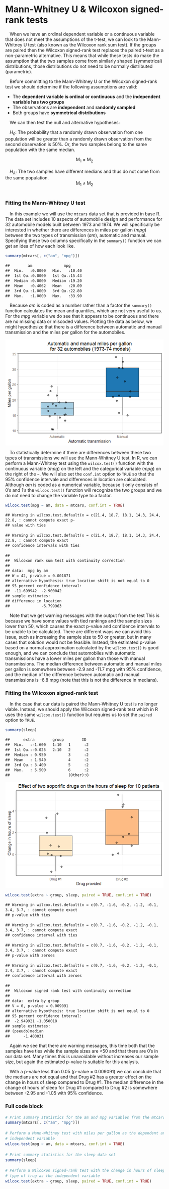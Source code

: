 
# Mann-Whitney U & Wilcoxon signed-rank tests

 When we have an ordinal dependent variable or a continuous variable
that does not meet the assumptions of the t-test, we can look to the
Mann-Whitney U test (also known as the Wilcoxon rank sum test). If the
groups are paired then the Wilcoxon signed-rank test replaces the paired
t-test as a non-parametric alternative. This means that while these
tests do make the assumption that the two samples come from similarly
shaped (symmetrical) distributions, those distributions do not need to
be normally distributed (parametric).

 Before committing to the Mann-Whitney U or the Wilcoxon signed-rank
test we should determine if the following assumptions are valid:

-   The **dependent variable is ordinal or continuous** and the
    **independent variable has two groups**
-   The observations are **independent** and **randomly sampled**
-   Both groups have **symmetrical distributions**

 We can then test the null and alternative hypotheses:

 <i>H<sub>0</sub></i>: The probability that a randomly drawn observation
from one population will be greater than a randomly drawn observation
from the second observation is 50%. Or, the two samples belong to the
same population with the same median.
<center>
M<sub>1</sub> = M<sub>2</sub>
</center>
<br>  <i>H<sub>A</sub></i>: The two samples have different medians and
thus do not come from the same population.
<center>
M<sub>1</sub> ≠ M<sub>2</sub>
</center>

<br>

### Fitting the Mann-Whitney U test

 In this example we will use the `mtcars` data set that is provided in
base R. The data set includes 10 aspects of automobile design and
performance for 32 automobile models built between 1973 and 1974. We
will specifically be interested in whether there are differences in
miles per gallon (*mpg*) between the two types of transmission (*am*),
automatic and manual. Specifying these two columns specifically in the
`summary()` function we can get an idea of how each look like.

``` r
summary(mtcars[, c("am", "mpg")])
```

    ##        am              mpg       
    ##  Min.   :0.0000   Min.   :10.40  
    ##  1st Qu.:0.0000   1st Qu.:15.43  
    ##  Median :0.0000   Median :19.20  
    ##  Mean   :0.4062   Mean   :20.09  
    ##  3rd Qu.:1.0000   3rd Qu.:22.80  
    ##  Max.   :1.0000   Max.   :33.90

 Because *am* is coded as a number rather than a factor the `summary()`
function calculates the mean and quantiles, which are not very useful to
us. For the *mpg* variable we do see that it appears to be continuous
and there are no missing data or miscoded values. Plotting the data as
below, we might hypothesize that there is a difference between automatic
and manual transmission and the miles per gallon for the automobiles.

<img src="img/Mann-Whitney-Wilcoxon/mtcars_plot-1.png" style="display: block; margin: auto;" />

 To statistically determine if there are differences between these two
types of transmissions we will use the Mann-Whitney U test. In R, we can
perform a Mann-Whitney test using the `wilcox.test()` function with the
continuous variable (*mpg*) on the left and the categorical variable
(*mpg*) on the right of the `~`. We will also set the `conf.int` option
to `TRUE` so that the 95% confidence intervale and differences in
location are calculated. Although *am* is coded as a numerical variable,
because it only consists of 0’s and 1’s the `wilcox.test()` function
will recognize the two groups and we do not need to change the variable
type to a factor.

``` r
wilcox.test(mpg ~ am, data = mtcars, conf.int = TRUE)
```

    ## Warning in wilcox.test.default(x = c(21.4, 18.7, 18.1, 14.3, 24.4, 22.8, : cannot compute exact p-
    ## value with ties

    ## Warning in wilcox.test.default(x = c(21.4, 18.7, 18.1, 14.3, 24.4, 22.8, : cannot compute exact
    ## confidence intervals with ties

    ## 
    ##  Wilcoxon rank sum test with continuity correction
    ## 
    ## data:  mpg by am
    ## W = 42, p-value = 0.001871
    ## alternative hypothesis: true location shift is not equal to 0
    ## 95 percent confidence interval:
    ##  -11.699942  -2.900042
    ## sample estimates:
    ## difference in location 
    ##              -6.799963

 Note that we get warning messages with the output from the test This is
because we have some values with tied rankings and the sample sizes
lower than 50, which causes the exact p-value and confidence intervals
to be unable to be calculated. There are different ways we can avoid
this issue, such as increasing the sample size to 50 or greater, but in
many cases that solution would not be feasible. Instead, the estimated
p-value based on a normal approximation calculated by the
`wilcox.test()` is good enough, and we can conclude that automobiles
with automatic transmissions have a lower miles per gallon than those
with manual transmissions. The median difference between automatic and
manual miles per gallon is somewhere between -2.9 and -11.7 mpg with 95%
confidence, and the median of the difference between automatic and
manual transmissions is -6.8 mpg (note that this is not the difference
in medians).

### Fitting the Wilcoxon signed-rank test

 In the case that our data is paired the Mann-Whitney U test is no
longer viable. Instead, we should apply the Wilcoxon signed-rank test
which in R uses the same `wilcox.test()` function but requires us to set
the `paired` option to `TRUE`.

``` r
summary(sleep)
```

    ##      extra        group        ID   
    ##  Min.   :-1.600   1:10   1      :2  
    ##  1st Qu.:-0.025   2:10   2      :2  
    ##  Median : 0.950          3      :2  
    ##  Mean   : 1.540          4      :2  
    ##  3rd Qu.: 3.400          5      :2  
    ##  Max.   : 5.500          6      :2  
    ##                          (Other):8

<img src="img/Mann-Whitney-Wilcoxon/sleep_plot-1.png" style="display: block; margin: auto;" />

``` r
wilcox.test(extra ~ group, sleep, paired = TRUE, conf.int = TRUE)
```

    ## Warning in wilcox.test.default(x = c(0.7, -1.6, -0.2, -1.2, -0.1, 3.4, 3.7, : cannot compute exact
    ## p-value with ties

    ## Warning in wilcox.test.default(x = c(0.7, -1.6, -0.2, -1.2, -0.1, 3.4, 3.7, : cannot compute exact
    ## confidence interval with ties

    ## Warning in wilcox.test.default(x = c(0.7, -1.6, -0.2, -1.2, -0.1, 3.4, 3.7, : cannot compute exact
    ## p-value with zeroes

    ## Warning in wilcox.test.default(x = c(0.7, -1.6, -0.2, -1.2, -0.1, 3.4, 3.7, : cannot compute exact
    ## confidence interval with zeroes

    ## 
    ##  Wilcoxon signed rank test with continuity correction
    ## 
    ## data:  extra by group
    ## V = 0, p-value = 0.009091
    ## alternative hypothesis: true location shift is not equal to 0
    ## 95 percent confidence interval:
    ##  -2.949921 -1.050018
    ## sample estimates:
    ## (pseudo)median 
    ##      -1.400031

 Again we see that there are warning messages, this time both that the
samples have ties while the sample sizes are &lt;50 and that there are
0’s in our data set. Many times this is unavoidable without increases
our sample size, but again the estimated p-value is suitable for this
analysis.

 With a p-value less than 0.05 (p-value = 0.009091) we can conclude that
the medians are not equal and that Drug \#2 has a greater effect on the
change in hours of sleep compared to Drug \#1. The median difference in
the change of hours of sleep for Drug \#1 compared to Drug \#2 is
somewhere between -2.95 and -1.05 with 95% confidence.

### Full code block

``` r
# Print summary statistics for the am and mpg variables from the mtcars data set
summary(mtcars[, c("am", "mpg")])

# Perform a Mann-Whitney test with miles per gallon as the dependent and transmission as the
# independent variable
wilcox.test(mpg ~ am, data = mtcars, conf.int = TRUE)

# Print summary statistics for the sleep data set
summary(sleep)

# Perform a Wilcoxon signed-rank test with the change in hours of sleep as the dependent and the
# type of trug as the independent variable
wilcox.test(extra ~ group, sleep, paired = TRUE, conf.int = TRUE)
```
